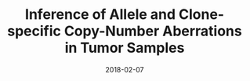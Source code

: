 ---
title: "Inference of Allele and Clone-specific Copy-Number Aberrations in Tumor Samples"
collection: posters
type: "Poster"
permalink: /talks/2018-02-07
venue: "Cancer Genomics and Mathematical DataAnalysis Symposium"
date: 2018-02-07
location: "Columbia University, NYC"
---